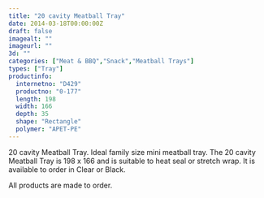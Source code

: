 ```yaml
---
title: "20 cavity Meatball Tray"
date: 2014-03-18T00:00:00Z
draft: false
imagealt: ""
imageurl: ""
3d: ""
categories: ["Meat & BBQ","Snack","Meatball Trays"]
types: ["Tray"]
productinfo:
  internetno: "D429"
  productno: "0-177"
  length: 198
  width: 166
  depth: 35
  shape: "Rectangle"
  polymer: "APET-PE"
---
```

20 cavity Meatball Tray. Ideal family size mini meatball tray. The 20 cavity Meatball Tray is 198 x 166 and is suitable to heat seal or stretch wrap. It is available to order in Clear or Black.

 

All products are made to order.